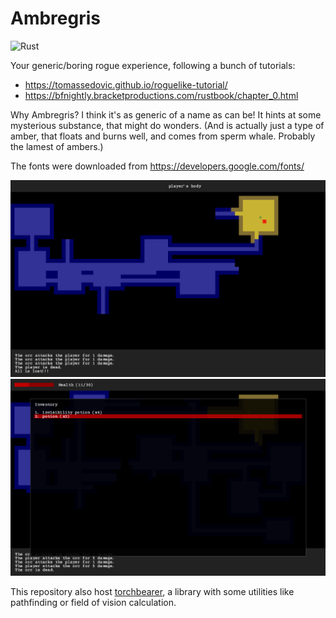 # Ambregris

![Rust](https://github.com/redwarp/ambergris/workflows/Rust/badge.svg?branch=main)

Your generic/boring rogue experience, following a bunch of tutorials:

- https://tomassedovic.github.io/roguelike-tutorial/
- https://bfnightly.bracketproductions.com/rustbook/chapter_0.html

Why Ambregris? I think it's as generic of a name as can be! It hints at some mysterious substance, that might do wonders. (And is actually just a type of amber, that floats and burns well, and comes from sperm whale. Probably the lamest of ambers.)

The fonts were downloaded from https://developers.google.com/fonts/

![You are dead](screenshots/you_are_dead.png)
![Inventory](screenshots/inventory.png)

This repository also host [torchbearer](torchbearer), a library with some utilities like pathfinding or field of vision calculation.
